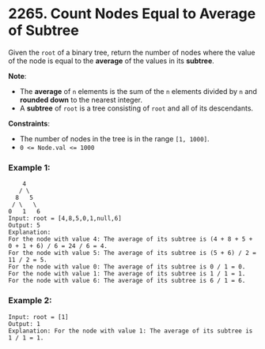 # 2265. Count Nodes Equal to Average of Subtree

Given the `root` of a binary tree, return the number of nodes where the value of the node is equal to the **average** of the values in its **subtree**.

**Note**:

- The **average** of `n` elements is the sum of the `n` elements divided by `n` and **rounded down** to the nearest integer.
- A **subtree** of `root` is a tree consisting of `root` and all of its descendants.
 
**Constraints**:
- The number of nodes in the tree is in the range `[1, 1000]`.
- `0 <= Node.val <= 1000`

### Example 1:
```
    4
   / \
  8   5
 / \   \
0   1   6
Input: root = [4,8,5,0,1,null,6]
Output: 5
Explanation: 
For the node with value 4: The average of its subtree is (4 + 8 + 5 + 0 + 1 + 6) / 6 = 24 / 6 = 4.
For the node with value 5: The average of its subtree is (5 + 6) / 2 = 11 / 2 = 5.
For the node with value 0: The average of its subtree is 0 / 1 = 0.
For the node with value 1: The average of its subtree is 1 / 1 = 1.
For the node with value 6: The average of its subtree is 6 / 1 = 6.
```

### Example 2:
```
Input: root = [1]
Output: 1
Explanation: For the node with value 1: The average of its subtree is 1 / 1 = 1.
```
